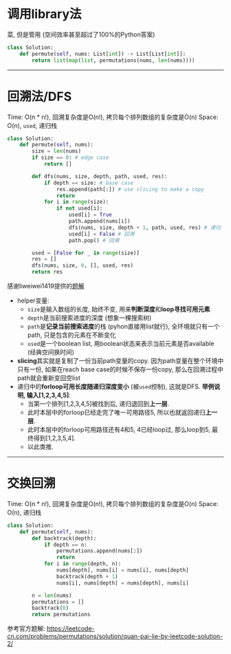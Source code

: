 # 调用library法

菜, 但是管用 (空间效率甚至超过了100%的Python答案)

```python
class Solution:
    def permute(self, nums: List[int]) -> List[List[int]]:
        return list(map(list, permutations(nums, len(nums))))
```

---

# 回溯法/DFS

Time: O(n * n!), 回溯复杂度是O(n!), 拷贝每个排列数组的复杂度是O(n)
Space: O(n), `used`, 递归栈

```python
class Solution:
    def permute(self, nums):
        size = len(nums)
        if size == 0: # edge case
            return []

        def dfs(nums, size, depth, path, used, res):
            if depth == size: # base case
                res.append(path[:]) # use slicing to make a copy
                return
            for i in range(size):
                if not used[i]:
                    used[i] = True
                    path.append(nums[i])
                    dfs(nums, size, depth + 1, path, used, res) # 递归
                    used[i] = False # 回溯
                    path.pop() # 回溯

        used = [False for _ in range(size)]
        res = []
        dfs(nums, size, 0, [], used, res)
        return res
```

感谢liweiwei1419提供的[题解](https://leetcode-cn.com/problems/permutations/solution/hui-su-suan-fa-python-dai-ma-java-dai-ma-by-liweiw/)

-   helper变量: 
    -   `size`是输入数组的长度, 始终不变, 用来**判断深度**和**loop寻找可用元素**
    -   `depth`是当前搜索进度的深度 (想象一棵搜索树)
    -   `path`是**记录当前搜索进度**的栈 (pyhon直接用list就行), 全环境就只有一个path, 只是包含的元素在不断变化
    -   `used`是一个boolean list, 用boolean状态来表示当前元素是否available (经典空间换时间)
-   **slicing**其实就是复制了一份当前path变量的copy. 因为path变量在整个环境中只有一份, 如果在reach base case的时候不保存一份copy, 那么在回溯过程中path就会重新变回空list
-   递归中的**forloop可用长度随递归深度变小** (被`used`控制), 这就是DFS. **举例说明, 输入[1,2,3,4,5]**: 
    -   当第一个排列[1,2,3,4,5]被找到后, 递归退回到**上一层**. 
    -   此时本层中的forloop已经走完了唯一可用路径5, 所以也就返回递归**上一层**. 
    -   此时本层中的forloop可用路径还有4和5, 4已经loop过, 那么loop到5, 最终得到[1,2,3,5,4]. 
    -   以此类推.

---

# 交换回溯

Time: O(n * n!), 回溯复杂度是O(n!), 拷贝每个排列数组的复杂度是O(n)
Space: O(n), 递归栈

```python
class Solution:
    def permute(self, nums):
        def backtrack(depth):
            if depth == n:
                permutations.append(nums[:])
                return
            for i in range(depth, n):
                nums[depth], nums[i] = nums[i], nums[depth]
                backtrack(depth + 1)
                nums[i], nums[depth] = nums[depth], nums[i]

        n = len(nums)
        permutations = []
        backtrack(0)
        return permutations
```

参考官方题解: https://leetcode-cn.com/problems/permutations/solution/quan-pai-lie-by-leetcode-solution-2/
